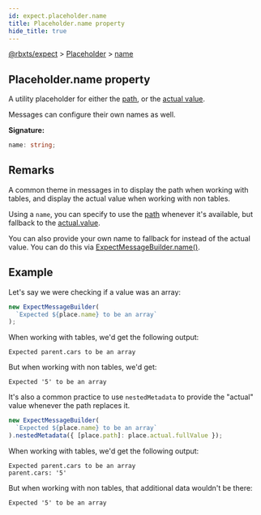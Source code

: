 ```yaml
---
id: expect.placeholder.name
title: Placeholder.name property
hide_title: true
---
```


[@rbxts/expect](./expect.md) &gt; [Placeholder](./expect.placeholder.md) &gt; [name](./expect.placeholder.name.md)

## Placeholder.name property

A utility placeholder for either the [path](./expect.placeholder.path.md)<!-- -->, or the [actual value](./expect.placeholder.actual.md)<!-- -->.

Messages can configure their own names as well.

**Signature:**

```typescript
name: string;
```

## Remarks

A common theme in messages in to display the path when working with tables, and display the actual value when working with non tables.

Using a `name`<!-- -->, you can specify to use the [path](./expect.placeholder.path.md) whenever it's available, but fallback to the [actual.value](./expect.actualplaceholder.value.md)<!-- -->.

You can also provide your own name to fallback for instead of the actual value. You can do this via [ExpectMessageBuilder.name()](./expect.expectmessagebuilder.name.md)<!-- -->.

## Example

Let's say we were checking if a value was an array:

```ts
new ExpectMessageBuilder(
  `Expected ${place.name} to be an array`
);
```
When working with tables, we'd get the following output:

```logs
Expected parent.cars to be an array
```
But when working with non tables, we'd get:

```logs
Expected '5' to be an array
```
It's also a common practice to use `nestedMetadata` to provide the "actual" value whenever the path replaces it.

```ts
new ExpectMessageBuilder(
  `Expected ${place.name} to be an array`
).nestedMetadata({ [place.path]: place.actual.fullValue });
```
When working with tables, we'd get the following output:

```logs
Expected parent.cars to be an array
parent.cars: '5'
```
But when working with non tables, that additional data wouldn't be there:

```logs
Expected '5' to be an array
```
